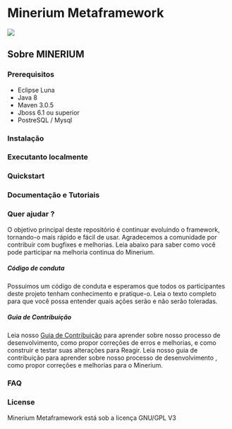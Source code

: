 # Minerium Metaframework

 [![](https://www.prodemge.gov.br/images/logo_prodemge.png)](https://www.prodemge.gov.br)

## Sobre MINERIUM 

### Prerequisitos
  - Eclipse Luna 
  - Java 8 
  - Maven 3.0.5
  - Jboss 6.1 ou superior
  - PostreSQL / Mysql

### Instalação

### Executanto localmente

### Quickstart

### Documentação e Tutoriais

### Quer ajudar ? 
O objetivo principal deste repositório é continuar evoluindo o framework, tornando-o mais rápido e fácil de usar. Agradecemos a comunidade por contribuir com bugfixes e melhorias. Leia abaixo para saber como você pode participar na melhoria continua do Minerium.

##### Código de conduta
Possuimos um código de conduta e esperamos que todos os participantes deste projeto tenham conhecimento e pratique-o. Leia o texto completo para que você possa entender quais ações serão e não serão toleradas.

##### Guia de Contribuição
Leia nosso [Guia de Contribuição](#) para aprender sobre nosso processo de desenvolvimento, como propor correções de erros e melhorias, e como construir e testar suas alterações para Reagir.
Leia nosso guia de contribuição para aprender sobre nosso processo de desenvolvimento , como propor correções e melhorias para o Minerium.
### FAQ

### License
Minerium Metaframework está sob a licença GNU/GPL V3
